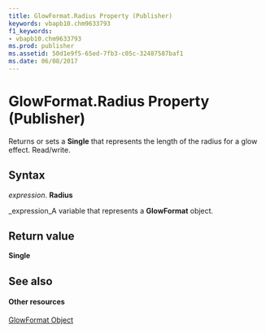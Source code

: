```yaml
---
title: GlowFormat.Radius Property (Publisher)
keywords: vbapb10.chm9633793
f1_keywords:
- vbapb10.chm9633793
ms.prod: publisher
ms.assetid: 50d1e9f5-65ed-7fb3-c05c-32487587baf1
ms.date: 06/08/2017
---
```



# GlowFormat.Radius Property (Publisher)

Returns or sets a **Single** that represents the length of the radius for a glow effect. Read/write.


## Syntax

 _expression_. **Radius**

 _expression_A variable that represents a **GlowFormat** object.


## Return value

 **Single**


## See also


#### Other resources


 [GlowFormat Object](glowformat-object-publisher.md)
 

